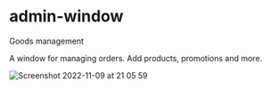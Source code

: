 # admin-window
Goods management

A window for managing orders. Add products, promotions and more.

![Screenshot 2022-11-09 at 21 05 59](https://user-images.githubusercontent.com/85016619/200907161-ca459df3-804b-40de-be44-c33416c0d8f2.png)

